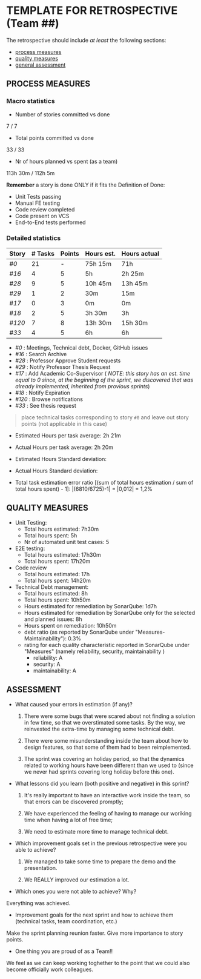 TEMPLATE FOR RETROSPECTIVE (Team ##)
=====================================

The retrospective should include _at least_ the following
sections:

- [process measures](#process-measures)
- [quality measures](#quality-measures)
- [general assessment](#assessment)

## PROCESS MEASURES 

### Macro statistics

- Number of stories committed vs done 

7 / 7

- Total points committed vs done 

33 / 33

- Nr of hours planned vs spent (as a team)

113h 30m / 112h 5m


**Remember**  a story is done ONLY if it fits the Definition of Done:
 
- Unit Tests passing
- Manual FE testing
- Code review completed
- Code present on VCS
- End-to-End tests performed


### Detailed statistics

| Story  | # Tasks | Points | Hours est. | Hours actual |
|--------|---------|--------|------------|--------------|
| _#0_   |    21   |    -   |   75h 15m    |     71h    |
| _#16_  |    4    |    5   |    5h        |   2h 25m   |
| _#28_  |    9    |    5   |  10h 45m     |   13h 45m  |   
| _#29_  |    1    |    2   |     30m      |     15m    | 
| _#17_  |    0    |    3   |      0m      |     0m     |
| _#18_  |    2    |    5   |    3h 30m    |     3h     |
| _#120_ |    7    |    8   |    13h 30m   |   15h 30m  |
| _#33_  |    4    |    5   |      6h      |    6h     |      
   
- _#0_ : Meetings, Technical debt, Docker, GitHub issues
- _#16_ : Search Archive
- _#28_ : Professor Approve Student requests
- _#29_ : Notify Professor Thesis Request
- _#17_ : Add Academic Co-Supervisor (<i> NOTE: this story has an est. time equal to 0 since, at the beginning of the sprint, we discovered that was already implemented, inherited from provious sprints</i>)
- _#18_ : Notify Expiration
- _#120_ : Browse notifications
- _#33_ : See thesis request

> place technical tasks corresponding to story `#0` and leave out story points (not applicable in this case)

- Estimated Hours per task average: 2h 21m
- Actual Hours per task average: 2h 20m
- Estimated Hours Standard deviation: 
- Actual Hours Standard deviation:

- Total task estimation error ratio [(sum of total hours estimation / sum of total hours spent) - 1]:  |(6810/6725)-1|  = |0,012| = 1,2%

  
## QUALITY MEASURES 

- Unit Testing:
  - Total hours estimated: 7h30m
  - Total hours spent: 5h
  - Nr of automated unit test cases: 5
- E2E testing:
  - Total hours estimated: 17h30m
  - Total hours spent:  17h20m
- Code review 
  - Total hours estimated: 17h
  - Total hours spent:  14h20m
- Technical Debt management:
  - Total hours estimated: 8h
  - Total hours spent: 10h50m 
  - Hours estimated for remediation by SonarQube: 1d7h 
  - Hours estimated for remediation by SonarQube only for the selected and planned issues: 8h 
  - Hours spent on remediation: 10h50m
  - debt ratio (as reported by SonarQube under "Measures-Maintainability"): 0.3%
  - rating for each quality characteristic reported in SonarQube under "Measures" (namely reliability, security, maintainability )
    - reliability:  A
    - security: A
    - maintainability: A
  
## ASSESSMENT

- What caused your errors in estimation (if any)?

  1. There were some bugs that were scared about not finding a solution in few time, so that we overstimated some tasks. 
By the way, we reinvested the extra-time by managing some technical debt.

  2. There were some misunderstanding inside the team about how to design features, so that some of them had to been
reimplemented. 

  3. The sprint was covering an holiday period, so that the dynamics related to working hours have been different than we used to (since we never had sprints covering long holiday before this one).


- What lessons did you learn (both positive and negative) in this sprint?

  1. It's really important to have an interactive work inside the team, so that errors can be discovered promptly;

  2. We have experienced the feeling of having to manage our woriking time when having a lot of free time;

  3. We need to estimate more time to manage technical debt.

- Which improvement goals set in the previous retrospective were you able to achieve? 

  1. We managed to take some time to prepare the demo and the presentation.
  
  2. We REALLY improved our estimation a lot.

- Which ones you were not able to achieve? Why?

Everything was achieved.


- Improvement goals for the next sprint and how to achieve them (technical tasks, team coordination, etc.)

Make the sprint planning reunion faster.
Give more importance to story points.

- One thing you are proud of as a Team!!

We feel as we can keep working toghether to the point that we could also become officially work colleagues.